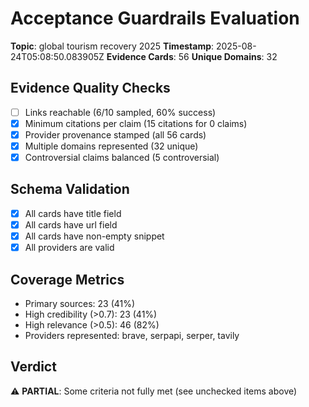 # Acceptance Guardrails Evaluation

**Topic**: global tourism recovery 2025
**Timestamp**: 2025-08-24T05:08:50.083905Z
**Evidence Cards**: 56
**Unique Domains**: 32

## Evidence Quality Checks

- [ ] Links reachable (6/10 sampled, 60% success)
- [x] Minimum citations per claim (15 citations for 0 claims)
- [x] Provider provenance stamped (all 56 cards)
- [x] Multiple domains represented (32 unique)
- [x] Controversial claims balanced (5 controversial)

## Schema Validation

- [x] All cards have title field
- [x] All cards have url field
- [x] All cards have non-empty snippet
- [x] All providers are valid

## Coverage Metrics

- Primary sources: 23 (41%)
- High credibility (>0.7): 23 (41%)
- High relevance (>0.5): 46 (82%)
- Providers represented: brave, serpapi, serper, tavily

## Verdict

⚠️ **PARTIAL**: Some criteria not fully met (see unchecked items above)